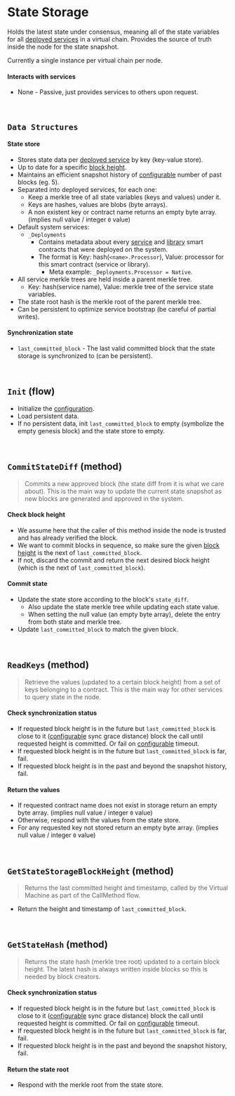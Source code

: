 # State Storage

Holds the latest state under consensus, meaning all of the state variables for all [deployed services](../../terminology.md) in a virtual chain. Provides the source of truth inside the node for the state snapshot.

Currently a single instance per virtual chain per node.

#### Interacts with services

* None - Passive, just provides services to others upon request.

&nbsp;
## `Data Structures`

#### State store
* Stores state data per [deployed service](../../terminology.md) by key (key-value store).
* Up to date for a specific [block height](../../terminology.md).
* Maintains an efficient snapshot history of [configurable](../config/services.md) number of past blocks (eg. 5).
* Separated into deployed services, for each one:
  * Keep a merkle tree of all state variables (keys and values) under it.
  * Keys are hashes, values are blobs (byte arrays).
  * A non existent key or contract name returns an empty byte array. (implies null value / integer `0` value)
* Default system services:
  * `_Deployments`
    * Contains metadata about every [service](../../terminology.md) and [library](../../terminology.md) smart contracts that were deployed on the system.
    * The format is Key: hash(`<name>.Processor`), Value: processor for this smart contract (service or library).
      * Meta example: `_Deployments.Processor = Native`.
* All service merkle trees are held inside a parent merkle tree.
  * Key: hash(service name), Value: merkle tree of the service state variables.
* The state root hash is the merkle root of the parent merkle tree.
* Can be persistent to optimize service bootstrap (be careful of partial writes).

#### Synchronization state
* `last_committed_block` - The last valid committed block that the state storage is synchronized to (can be persistent).

&nbsp;
## `Init` (flow)

* Initialize the [configuration](../config/services.md).
* Load persistent data.
* If no persistent data, init `last_committed_block` to empty (symbolize the empty genesis block) and the state store to empty.

&nbsp;
## `CommitStateDiff` (method)

> Commits a new approved block (the state diff from it is what we care about). This is the main way to update the current state snapshot as new blocks are generated and approved in the system.

#### Check block height
* We assume here that the caller of this method inside the node is trusted and has already verified the block.
* We want to commit blocks in sequence, so make sure the given [block height](../../terminology.md) is the next of `last_committed_block`.
* If not, discard the commit and return the next desired block height (which is the next of `last_committed_block`).

#### Commit state
* Update the state store according to the block's `state_diff`.
  * Also update the state merkle tree while updating each state value.
  * When setting the null value (an empty byte array), delete the entry from both state and merkle tree.
* Update `last_committed_block` to match the given block.

&nbsp;
## `ReadKeys` (method)

> Retrieve the values (updated to a certain block height) from a set of keys belonging to a contract. This is the main way for other services to query state in the node.

#### Check synchronization status
* If requested block height is in the future but `last_committed_block` is close to it ([configurable](../config/services.md) sync grace distance) block the call until requested height is committed. Or fail on [configurable](../config/shared.md) timeout.
* If requested block height is in the future but `last_committed_block` is far, fail.
* If requested block height is in the past and beyond the snapshot history, fail.

#### Return the values
* If requested contract name does not exist in storage return an empty byte array. (implies null value / integer `0` value)
* Otherwise, respond with the values from the state store.
* For any requested key not stored return an empty byte array. (implies null value / integer `0` value)

&nbsp;
## `GetStateStorageBlockHeight` (method)

> Returns the last committed height and timestamp, called by the Virtual Machine as part of the CallMethod flow.

* Return the height and timestamp of `last_committed_block`.

&nbsp;
## `GetStateHash` (method)

> Returns the state hash (merkle tree root) updated to a certain block height. The latest hash is always written inside blocks so this is needed by block creators.

#### Check synchronization status
* If requested block height is in the future but `last_committed_block` is close to it ([configurable](../config/services.md) sync grace distance) block the call until requested height is committed. Or fail on [configurable](../config/shared.md) timeout.
* If requested block height is in the future but `last_committed_block` is far, fail.
* If requested block height is in the past and beyond the snapshot history, fail.

#### Return the state root
* Respond with the merkle root from the state store.
